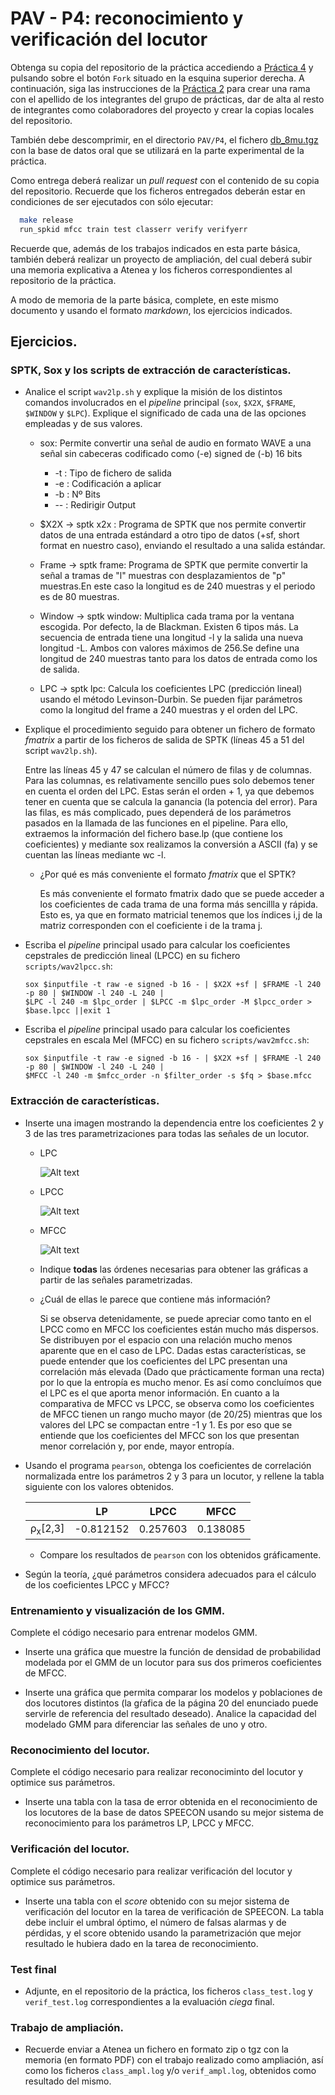 PAV - P4: reconocimiento y verificación del locutor
===================================================

Obtenga su copia del repositorio de la práctica accediendo a [Práctica 4](https://github.com/albino-pav/P4)
y pulsando sobre el botón `Fork` situado en la esquina superior derecha. A continuación, siga las
instrucciones de la [Práctica 2](https://github.com/albino-pav/P2) para crear una rama con el apellido de
los integrantes del grupo de prácticas, dar de alta al resto de integrantes como colaboradores del proyecto
y crear la copias locales del repositorio.

También debe descomprimir, en el directorio `PAV/P4`, el fichero [db_8mu.tgz](https://atenea.upc.edu/mod/resource/view.php?id=3654387?forcedownload=1)
con la base de datos oral que se utilizará en la parte experimental de la práctica.

Como entrega deberá realizar un *pull request* con el contenido de su copia del repositorio. Recuerde
que los ficheros entregados deberán estar en condiciones de ser ejecutados con sólo ejecutar:

~~~~~~~~~~~~~~~~~~~~~~~~~~~~~~~~~~~~~~~~~~~~~~~~~~~~~.sh
  make release
  run_spkid mfcc train test classerr verify verifyerr
~~~~~~~~~~~~~~~~~~~~~~~~~~~~~~~~~~~~~~~~~~~~~~~~~~~~~

Recuerde que, además de los trabajos indicados en esta parte básica, también deberá realizar un proyecto
de ampliación, del cual deberá subir una memoria explicativa a Atenea y los ficheros correspondientes al
repositorio de la práctica.

A modo de memoria de la parte básica, complete, en este mismo documento y usando el formato *markdown*, los
ejercicios indicados.

## Ejercicios.

### SPTK, Sox y los scripts de extracción de características.

- Analice el script `wav2lp.sh` y explique la misión de los distintos comandos involucrados en el *pipeline*
  principal (`sox`, `$X2X`, `$FRAME`, `$WINDOW` y `$LPC`). Explique el significado de cada una de las 
  opciones empleadas y de sus valores.

  * sox: Permite convertir una señal de audio en formato WAVE a una señal  sin cabeceras codificado como (-e) signed de (-b) 16 bits
    *   -t : Tipo de fichero de salida
    *   -e : Codificación a aplicar
    *   -b : Nº Bits
    *   -- : Redirigir Output 

  * $X2X -> sptk x2x : Programa de SPTK que nos permite convertir datos de una entrada estándard a otro tipo de datos (+sf, short format en nuestro caso), enviando el resultado a una salida estándar. 

  * Frame -> sptk frame: Programa de SPTK que permite convertir la señal a tramas de "l" muestras con desplazamientos de "p" muestras.En este caso la longitud es de 240 muestras y el periodo es de 80 muestras.

  * Window -> sptk window:  Multiplica cada trama por la ventana escogida. Por defecto, la de Blackman. Existen 6 tipos más. La secuencia de entrada tiene una longitud -l y la salida una nueva longitud -L. Ambos con valores máximos de 256.Se define  una longitud de 240 muestras tanto para los datos de entrada como los de salida.

  * LPC -> sptk lpc: Calcula los coeficientes LPC (predicción lineal) usando el método Levinson-Durbin. Se pueden fijar parámetros como la longitud del frame a 240 muestras y el orden del LPC. 

- Explique el procedimiento seguido para obtener un fichero de formato *fmatrix* a partir de los ficheros de
  salida de SPTK (líneas 45 a 51 del script `wav2lp.sh`).

    Entre las líneas 45 y 47 se calculan el número de filas y de columnas. Para las columnas, es relativamente sencillo pues solo debemos tener en cuenta el orden del LPC. Estas serán el orden + 1, ya que debemos tener en cuenta que se calcula la ganancia (la potencia del error). Para las filas, es más complicado, pues dependerá de los parámetros pasados en la llamada de las funciones en el pipeline. Para ello, extraemos la información del fichero base.lp (que contiene los coeficientes) y mediante sox realizamos la conversión a ASCII (fa) y se cuentan las líneas mediante wc -l.

  * ¿Por qué es más conveniente el formato *fmatrix* que el SPTK?

    Es más conveniente el formato fmatrix dado que se puede acceder a los coeficientes de cada trama de una forma más sencillla y rápida. Esto es, ya que en formato matricial tenemos que los índices i,j de la matriz corresponden con el coeficiente i de la trama j.

- Escriba el *pipeline* principal usado para calcular los coeficientes cepstrales de predicción lineal
  (LPCC) en su fichero <code>scripts/wav2lpcc.sh</code>:

      sox $inputfile -t raw -e signed -b 16 - | $X2X +sf | $FRAME -l 240 -p 80 | $WINDOW -l 240 -L 240 |
	  $LPC -l 240 -m $lpc_order | $LPCC -m $lpc_order -M $lpcc_order > $base.lpcc ||exit 1
   

- Escriba el *pipeline* principal usado para calcular los coeficientes cepstrales en escala Mel (MFCC) en su
  fichero <code>scripts/wav2mfcc.sh</code>:

      sox $inputfile -t raw -e signed -b 16 - | $X2X +sf | $FRAME -l 240 -p 80 | $WINDOW -l 240 -L 240 |
      $MFCC -l 240 -m $mfcc_order -n $filter_order -s $fq > $base.mfcc

### Extracción de características.

- Inserte una imagen mostrando la dependencia entre los coeficientes 2 y 3 de las tres parametrizaciones
  para todas las señales de un locutor.
  
  * LPC

    ![Alt text](./img/lp.png?raw=true "Optional Title")

  * LPCC 

    ![Alt text](./img/lpcc.png?raw=true "Optional Title")

  * MFCC

    ![Alt text](./img/mfcc.png?raw=true "Optional Title")

  + Indique **todas** las órdenes necesarias para obtener las gráficas a partir de las señales 
    parametrizadas.
  + ¿Cuál de ellas le parece que contiene más información?

    Si se observa detenidamente, se puede apreciar como tanto en el LPCC como en MFCC los coeficientes están mucho más dispersos. Se distribuyen por el espacio con una relación mucho menos aparente que en el caso de LPC. Dadas estas características, se puede entender que los coeficientes del LPC presentan una correlación más elevada (Dado que prácticamente forman una recta) por lo que la entropía es mucho menor. Es así como concluímos que el LPC es el que aporta menor información. 
    En cuanto a la comparativa de MFCC vs LPCC, se observa como los coeficientes de MFCC tienen un rango mucho mayor (de 20/25) mientras que los valores del LPC se compactan entre -1 y 1. Es por eso que se entiende que los coeficientes del MFCC son los que presentan menor correlación y, por ende, mayor entropía.
- Usando el programa <code>pearson</code>, obtenga los coeficientes de correlación normalizada entre los
  parámetros 2 y 3 para un locutor, y rellene la tabla siguiente con los valores obtenidos.

  |                        | LP   | LPCC | MFCC |
  |------------------------|:----:|:----:|:----:|
  | &rho;<sub>x</sub>[2,3] | -0.812152 | 0.257603 | 0.138085 |
  
  + Compare los resultados de <code>pearson</code> con los obtenidos gráficamente.
  
- Según la teoría, ¿qué parámetros considera adecuados para el cálculo de los coeficientes LPCC y MFCC?

### Entrenamiento y visualización de los GMM.

Complete el código necesario para entrenar modelos GMM.

- Inserte una gráfica que muestre la función de densidad de probabilidad modelada por el GMM de un locutor
  para sus dos primeros coeficientes de MFCC.

- Inserte una gráfica que permita comparar los modelos y poblaciones de dos locutores distintos (la gŕafica
  de la página 20 del enunciado puede servirle de referencia del resultado deseado). Analice la capacidad
  del modelado GMM para diferenciar las señales de uno y otro.

### Reconocimiento del locutor.

Complete el código necesario para realizar reconociminto del locutor y optimice sus parámetros.

- Inserte una tabla con la tasa de error obtenida en el reconocimiento de los locutores de la base de datos
  SPEECON usando su mejor sistema de reconocimiento para los parámetros LP, LPCC y MFCC.

### Verificación del locutor.

Complete el código necesario para realizar verificación del locutor y optimice sus parámetros.

- Inserte una tabla con el *score* obtenido con su mejor sistema de verificación del locutor en la tarea
  de verificación de SPEECON. La tabla debe incluir el umbral óptimo, el número de falsas alarmas y de
  pérdidas, y el score obtenido usando la parametrización que mejor resultado le hubiera dado en la tarea
  de reconocimiento.
 
### Test final

- Adjunte, en el repositorio de la práctica, los ficheros `class_test.log` y `verif_test.log` 
  correspondientes a la evaluación *ciega* final.

### Trabajo de ampliación.

- Recuerde enviar a Atenea un fichero en formato zip o tgz con la memoria (en formato PDF) con el trabajo 
  realizado como ampliación, así como los ficheros `class_ampl.log` y/o `verif_ampl.log`, obtenidos como 
  resultado del mismo.

